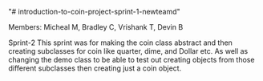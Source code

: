 "# introduction-to-coin-project-sprint-1-newteamd" 

Members: Micheal M, Bradley C, Vrishank T, Devin B

Sprint-2
  This sprint was for making the coin class abstract and then creating subclasses for coin like quarter, dime, and Dollar etc. 
  As well as changing the demo class to be able to test out creating objects from those different subclasses then creating just a coin object.

